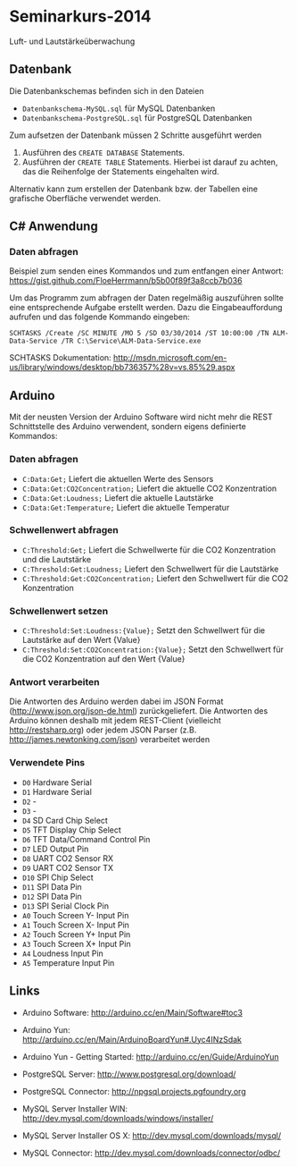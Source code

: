 # Seminarkurs-2014

Luft- und Lautstärkeüberwachung

## Datenbank

Die Datenbankschemas befinden sich in den Dateien

* `Datenbankschema-MySQL.sql` für MySQL Datenbanken
* `Datenbankschema-PostgreSQL.sql` für PostgreSQL Datenbanken

Zum aufsetzen der Datenbank müssen 2 Schritte ausgeführt werden

1. Ausführen des `CREATE DATABASE` Statements.
2. Ausführen der `CREATE TABLE` Statements. Hierbei ist darauf zu achten, das die Reihenfolge der Statements eingehalten wird.

Alternativ kann zum erstellen der Datenbank bzw. der Tabellen eine grafische Oberfläche verwendet werden.

## C# Anwendung

### Daten abfragen

Beispiel zum senden eines Kommandos und zum entfangen einer Antwort: https://gist.github.com/FloeHerrmann/b5b00f89f3a8ccb7b036

Um das Programm zum abfragen der Daten regelmäßig auszuführen sollte eine entsprechende Aufgabe erstellt werden. Dazu die Eingabeauffordung aufrufen und das folgende Kommando eingeben:

`SCHTASKS /Create /SC MINUTE /MO 5 /SD 03/30/2014 /ST 10:00:00 /TN ALM-Data-Service /TR C:\Service\ALM-Data-Service.exe`

SCHTASKS Dokumentation: http://msdn.microsoft.com/en-us/library/windows/desktop/bb736357%28v=vs.85%29.aspx

## Arduino

Mit der neusten Version der Arduino Software wird nicht mehr die REST Schnittstelle des Arduino verwendent, sondern eigens definierte Kommandos: 

### Daten abfragen

* `C:Data:Get;` Liefert die aktuellen Werte des Sensors
* `C:Data:Get:CO2Concentration;` Liefert die aktuelle CO2 Konzentration
* `C:Data:Get:Loudness;` Liefert die aktuelle Lautstärke
* `C:Data:Get:Temperature;` Liefert die aktuelle Temperatur

### Schwellenwert abfragen

* `C:Threshold:Get;` Liefert die Schwellwerte für die CO2 Konzentration und die Lautstärke
* `C:Threshold:Get:Loudness;` Liefert den Schwellwert für die Lautstärke
* `C:Threshold:Get:CO2Concentration;` Liefert den Schwellwert für die CO2 Konzentration

### Schwellenwert setzen

* `C:Threshold:Set:Loudness:{Value};` Setzt den Schwellwert für die Lautstärke auf den Wert {Value}
* `C:Threshold:Set:CO2Concentration:{Value};` Setzt den Schwellwert für die CO2 Konzentration auf den Wert {Value}

### Antwort verarbeiten

Die Antworten des Arduino werden dabei im JSON Format (http://www.json.org/json-de.html) zurückgeliefert. Die Antworten des Arduino können deshalb mit jedem REST-Client (vielleicht http://restsharp.org) oder jedem JSON Parser (z.B. http://james.newtonking.com/json) verarbeitet werden

### Verwendete Pins

* `D0` Hardware Serial
* `D1` Hardware Serial
* `D2` -
* `D3` -
* `D4` SD Card Chip Select
* `D5` TFT Display Chip Select
* `D6` TFT Data/Command Control Pin
* `D7` LED Output Pin
* `D8` UART CO2 Sensor RX
* `D9` UART CO2 Sensor TX
* `D10` SPI Chip Select
* `D11` SPI Data Pin
* `D12` SPI Data Pin
* `D13` SPI Serial Clock Pin
* `A0` Touch Screen Y- Input Pin
* `A1` Touch Screen X- Input Pin
* `A2` Touch Screen Y+ Input Pin
* `A3` Touch Screen X+ Input Pin
* `A4` Loudness Input Pin
* `A5` Temperature Input Pin

## Links

* Arduino Software: http://arduino.cc/en/Main/Software#toc3
* Arduino Yun: http://arduino.cc/en/Main/ArduinoBoardYun#.Uyc4INzSdak
* Arduino Yun - Getting Started: http://arduino.cc/en/Guide/ArduinoYun

* PostgreSQL Server: http://www.postgresql.org/download/
* PostgreSQL Connector: http://npgsql.projects.pgfoundry.org
* MySQL Server Installer WIN: http://dev.mysql.com/downloads/windows/installer/
* MySQL Server Installer OS X: http://dev.mysql.com/downloads/mysql/
* MySQL Connector: http://dev.mysql.com/downloads/connector/odbc/
